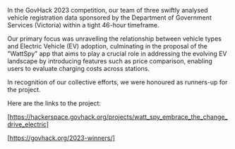 In the GovHack 2023 competition, our team of three swiftly analysed vehicle registration data sponsored by the Department of Government Services (Victoria) within a tight 46-hour timeframe. 

Our primary focus was unravelling the relationship between vehicle types and Electric Vehicle (EV) adoption, culminating in the proposal of the "WattSpy" app that aims to play a crucial role in addressing the evolving EV landscape by introducing features such as price comparison, enabling users to evaluate charging costs across stations. 

In recognition of our collective efforts, we were honoured as runners-up for the project.

Here are the links to the project:

[https://hackerspace.govhack.org/projects/watt_spy_embrace_the_change_drive_electric]

[https://govhack.org/2023-winners/]
